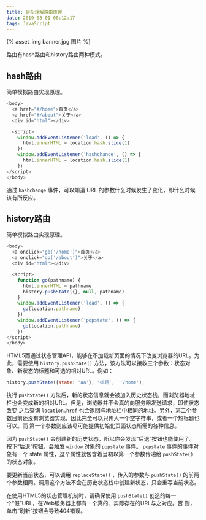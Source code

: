 ```yaml
---
title: 轻松理解路由原理
date: 2019-08-01 08:12:17
tags: JavaScript
---
```


{% asset_img banner.jpg 图片 %}

路由有hash路由和history路由两种模式。

<!-- more -->

## hash路由

简单模拟路由实现原理。
```js
<body>
  <a href="#/home">首页</a>
  <a href="#/about">关于</a>
  <div id="html"></div>

  <script>
    window.addEventListener('load', () => {
      html.innerHTML = location.hash.slice(1)
    })
    window.addEventListener('hashchange', () => {
      html.innerHTML = location.hash.slice(1)
    })
</script>
</body>
```
通过 `hashchange` 事件，可以知道 URL 的参数什么时候发生了变化，即什么时候该有所反应。

## history路由
简单模拟路由实现原理。

```js
<body>
  <a onclick="go('/home')">首页</a>
  <a onclick="go('/about')">关于</a>
  <div id="html"></div>

  <script>
    function go(pathname) {
      html.innerHTML = pathname
      history.pushState({}, null, pathname)
    }
    window.addEventListener('load', () => {
      go(location.pathname)
    })
    window.addEventListener('popstate', () => {
      go(location.pathname)
    })
</script>
</body>
```

HTML5而通过状态管理API，能够在不加载新页面的情况下改变浏览器的URL。为此，需要使用 `history.pushState()` 方法，该方法可以接收三个参数：状态对象、新状态的标题和可选的相对URL。例如：

```js
history.pushState({state: 'aa'}, '标题',  '/home');
```

执行 `pushState()` 方法后，新的状态信息就会被加入历史状态栈，而浏览器地址栏也会变成新的相对URL。但是，浏览器并不会真的向服务器发送请求，即使状态改变 之后查询 `location.href` 也会返回与地址栏中相同的地址。另外，第二个参数目前还没有浏览器实现，因此完全可以只传入一个空字符串，或者一个短标题也可以。而 第一个参数则应该尽可能提供初始化页面状态所需的各种信息。

因为 `pushState()` 会创建新的历史状态，所以你会发现“后退”按钮也能使用了。按下“后退”按钮，会触发 `window` 对象的 `popstate` 事件。 `popstate` 事件的事件对象有一个 state 属性，这个属性就包含着当初以第一个参数传递给 `pushState()` 的状态对象。

要更新当前状态，可以调用 `replaceState()` ，传入的参数与 `pushState()` 的前两个参数相同。调用这个方法不会在历史状态栈中创建新状态，只会重写当前状态。

在使用HTML5的状态管理机制时，请确保使用 `pushState()` 创造的每一个“假”URL，在Web服务器上都有一个真的、实际存在的URL与之对应。否 则，单击“刷新”按钮会导致404错误。
